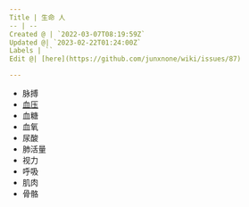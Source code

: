 ```yaml
---
Title | 生命 人
-- | --
Created @ | `2022-03-07T08:19:59Z`
Updated @| `2023-02-22T01:24:00Z`
Labels | ``
Edit @| [here](https://github.com/junxnone/wiki/issues/87)

---
```

- 脉搏
- [血压](/血压)
- 血糖
- 血氧
- 尿酸
- 肺活量
- 视力
- 呼吸
- 肌肉
- 骨骼
